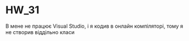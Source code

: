 # HW_31
В мене не працює Visual Studio, і я кодив в онлайн компіляторі, тому я не створив віддільно класи
